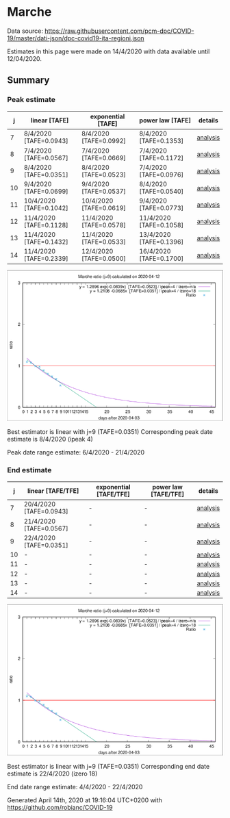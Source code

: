 # Marche


Data source: https://raw.githubusercontent.com/pcm-dpc/COVID-19/master/dati-json/dpc-covid19-ita-regioni.json

Estimates in this page were made on 14/4/2020 with data available until 12/04/2020.


## Summary 

### Peak estimate 
|j|linear [TAFE]|exponential [TAFE]|power law [TAFE]|details|
|---|----|-----------|---------|-------|
|7|8/4/2020 [TAFE=0.0943]|8/4/2020 [TAFE=0.0992]|8/4/2020 [TAFE=0.1353]|[analysis](COVID-19_marche_j7_2020-04-12.md)|
|8|7/4/2020 [TAFE=0.0567]|7/4/2020 [TAFE=0.0669]|7/4/2020 [TAFE=0.1172]|[analysis](COVID-19_marche_j8_2020-04-12.md)|
|9|8/4/2020 [TAFE=0.0351]|8/4/2020 [TAFE=0.0523]|7/4/2020 [TAFE=0.0976]|[analysis](COVID-19_marche_j9_2020-04-12.md)|
|10|9/4/2020 [TAFE=0.0699]|9/4/2020 [TAFE=0.0537]|8/4/2020 [TAFE=0.0540]|[analysis](COVID-19_marche_j10_2020-04-12.md)|
|11|10/4/2020 [TAFE=0.1042]|10/4/2020 [TAFE=0.0619]|9/4/2020 [TAFE=0.0773]|[analysis](COVID-19_marche_j11_2020-04-12.md)|
|12|11/4/2020 [TAFE=0.1128]|11/4/2020 [TAFE=0.0578]|11/4/2020 [TAFE=0.1058]|[analysis](COVID-19_marche_j12_2020-04-12.md)|
|13|11/4/2020 [TAFE=0.1432]|11/4/2020 [TAFE=0.0533]|13/4/2020 [TAFE=0.1396]|[analysis](COVID-19_marche_j13_2020-04-12.md)|
|14|11/4/2020 [TAFE=0.2339]|12/4/2020 [TAFE=0.0500]|16/4/2020 [TAFE=0.1700]|[analysis](COVID-19_marche_j14_2020-04-12.md)|

![best peak estimate](COVID-19_marche_j9_2020-04-12.png)

Best estimator is linear with j=9 (TAFE=0.0351)
Corresponding peak date estimate is 8/4/2020 (ipeak 4)


Peak date range estimate: 6/4/2020 - 21/4/2020

### End estimate 
|j|linear [TAFE/TFE]|exponential [TAFE/TFE]|power law [TAFE/TFE]|details|
|---|----|-----------|---------|-------|
|7|20/4/2020 [TAFE=0.0943]|-|-|[analysis](COVID-19_marche_j7_2020-04-12.md)|
|8|21/4/2020 [TAFE=0.0567]|-|-|[analysis](COVID-19_marche_j8_2020-04-12.md)|
|9|22/4/2020 [TAFE=0.0351]|-|-|[analysis](COVID-19_marche_j9_2020-04-12.md)|
|10|-|-|-|[analysis](COVID-19_marche_j10_2020-04-12.md)|
|11|-|-|-|[analysis](COVID-19_marche_j11_2020-04-12.md)|
|12|-|-|-|[analysis](COVID-19_marche_j12_2020-04-12.md)|
|13|-|-|-|[analysis](COVID-19_marche_j13_2020-04-12.md)|
|14|-|-|-|[analysis](COVID-19_marche_j14_2020-04-12.md)|

![best zero estimate](COVID-19_marche_j9_2020-04-12.png)

Best estimator is linear with j=9 (TAFE=0.0351)
Corresponding end date estimate is 22/4/2020 (izero 18)


End date range estimate: 4/4/2020 - 22/4/2020

Generated April 14th, 2020 at 19:16:04 UTC+0200 with https://github.com/robianc/COVID-19
